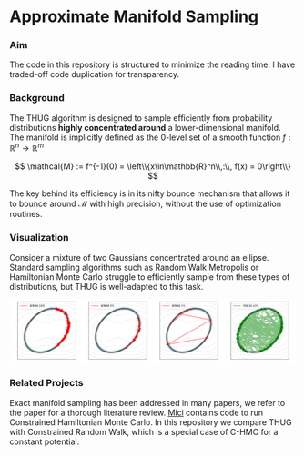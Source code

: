# Approximate Manifold Sampling
### Aim
The code in this repository is structured to minimize the reading time. I have traded-off code duplication for transparency. 

### Background
The THUG algorithm is designed to sample efficiently from probability distributions **highly concentrated around** a lower-dimensional manifold. The manifold is implicitly defined as the $0$-level set of a smooth function $f:\mathbb{R}^n\to\mathbb{R}^m$

$$ \mathcal{M} := f^{-1}(0) = \left\\{x\in\mathbb{R}^n\\,:\\, f(x) = 0\right\\} $$

The key behind its efficiency is in its nifty bounce mechanism that allows it to bounce around $\mathcal{M}$ with high precision, without the use of optimization routines.

### Visualization
Consider a mixture of two Gaussians concentrated around an ellipse. Standard sampling algorithms such as Random Walk Metropolis or Hamiltonian Monte Carlo struggle to efficiently sample from these types of distributions, but THUG is well-adapted to this task.

![Approximate Manifold Sampling](/images/rwm_vs_hug_on_ellipse_density_with_varying_stepsize.png)


### Related Projects
Exact manifold sampling has been addressed in many papers, we refer to the paper for a thorough literature review. [Mici](https://github.com/matt-graham/mici) contains code to run Constrained Hamiltonian Monte Carlo. In this repository we compare THUG with Constrained Random Walk, which is a special case of C-HMC for a constant potential. 

